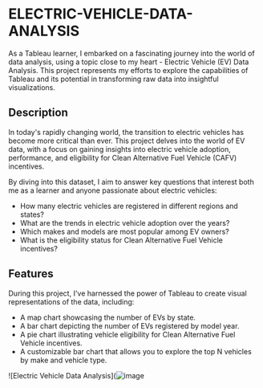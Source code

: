 # ELECTRIC-VEHICLE-DATA-ANALYSIS

As a Tableau learner, I embarked on a fascinating journey into the world of data analysis, using a topic close to my heart - Electric Vehicle (EV) Data Analysis. This project represents my efforts to explore the capabilities of Tableau and its potential in transforming raw data into insightful visualizations.

## Description

In today's rapidly changing world, the transition to electric vehicles has become more critical than ever. This project delves into the world of EV data, with a focus on gaining insights into electric vehicle adoption, performance, and eligibility for Clean Alternative Fuel Vehicle (CAFV) incentives.

By diving into this dataset, I aim to answer key questions that interest both me as a learner and anyone passionate about electric vehicles:

- How many electric vehicles are registered in different regions and states?
- What are the trends in electric vehicle adoption over the years?
- Which makes and models are most popular among EV owners?
- What is the eligibility status for Clean Alternative Fuel Vehicle incentives?

## Features

During this project, I've harnessed the power of Tableau to create visual representations of the data, including:

- A map chart showcasing the number of EVs by state.
- A bar chart depicting the number of EVs registered by model year.
- A pie chart illustrating vehicle eligibility for Clean Alternative Fuel Vehicle incentives.
- A customizable bar chart that allows you to explore the top N vehicles by make and vehicle type.

![Electric Vehicle Data Analysis](![image](https://github.com/sufyanpatel721/-ELECTRIC-VEHICLE-DATA-ANALYSIS/assets/60102381/d40dd1ab-6613-4409-ac97-7ac64d0f088e)
